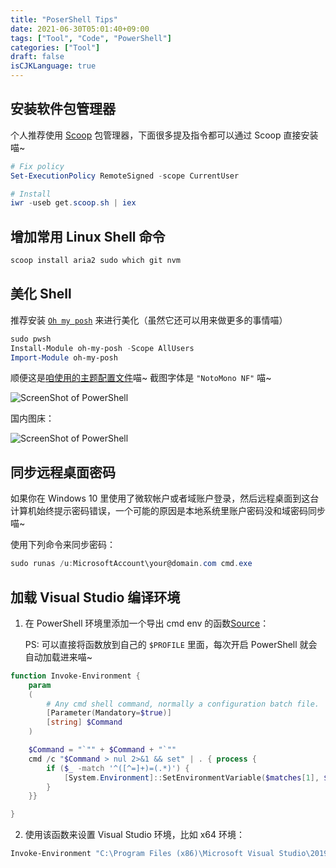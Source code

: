 ```yaml
---
title: "PoserShell Tips"
date: 2021-06-30T05:01:40+09:00
tags: ["Tool", "Code", "PowerShell"]
categories: ["Tool"]
draft: false
isCJKLanguage: true
---
```


## 安装软件包管理器

个人推荐使用 [Scoop](https://scoop.sh/) 包管理器，下面很多提及指令都可以通过 Scoop 直接安装喵~

```PowerShell
# Fix policy
Set-ExecutionPolicy RemoteSigned -scope CurrentUser

# Install
iwr -useb get.scoop.sh | iex
```

## 增加常用 Linux Shell 命令

```PowerShell
scoop install aria2 sudo which git nvm
```

## 美化 Shell

推荐安装 [`Oh my posh`](https://ohmyposh.dev/) 来进行美化（虽然它还可以用来做更多的事情喵）

```PowerShell
sudo pwsh
Install-Module oh-my-posh -Scope AllUsers
Import-Module oh-my-posh
```

顺便这是[咱使用的主题配置文件](https://gist.github.com/omtg-mo/02346ef3b01b170e729dda671efeccc9)喵~ 截图字体是 `"NotoMono NF"` 喵~

![ScreenShot of PowerShell](https://i.imgur.com/NV9b2GQ.png)

国内图床：

![ScreenShot of PowerShell](https://i.bmp.ovh/imgs/2021/06/ab6fce84043f099b.png)

## 同步远程桌面密码

如果你在 Windows 10 里使用了微软帐户或者域账户登录，然后远程桌面到这台计算机始终提示密码错误，一个可能的原因是本地系统里账户密码没和域密码同步喵~

使用下列命令来同步密码：

```PowerShell
sudo runas /u:MicrosoftAccount\your@domain.com cmd.exe
```

## 加载 Visual Studio 编译环境

1. 在 PowerShell 环境里添加一个导出 cmd env 的函数[Source](https://github.com/majkinetor/posh/tree/master/MM_Admin)：

    PS: 可以直接将函数放到自己的 `$PROFILE` 里面，每次开启 PowerShell 就会自动加载进来喵~

```PowerShell
function Invoke-Environment {
    param
    (
        # Any cmd shell command, normally a configuration batch file.
        [Parameter(Mandatory=$true)]
        [string] $Command
    )

    $Command = "`"" + $Command + "`""
    cmd /c "$Command > nul 2>&1 && set" | . { process {
        if ($_ -match '^([^=]+)=(.*)') {
            [System.Environment]::SetEnvironmentVariable($matches[1], $matches[2])
        }
    }}

}
```

2. 使用该函数来设置 Visual Studio 环境，比如 x64 环境：

```PowerShell
Invoke-Environment "C:\Program Files (x86)\Microsoft Visual Studio\2019\Community\VC\Auxiliary\Build\vcvars64.bat"
```